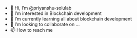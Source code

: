 - 👋 Hi, I’m @priyanshu-solulab
- 👀 I’m interested in Blockchain development
- 🌱 I’m currently learning all about blockchain development 
- 💞️ I’m looking to collaborate on ...
- 📫 How to reach me 

<!---
priyanshu-solulab/priyanshu-solulab is a ✨ special ✨ repository because its `README.md` (this file) appears on your GitHub profile.
You can click the Preview link to take a look at your changes.
--->
